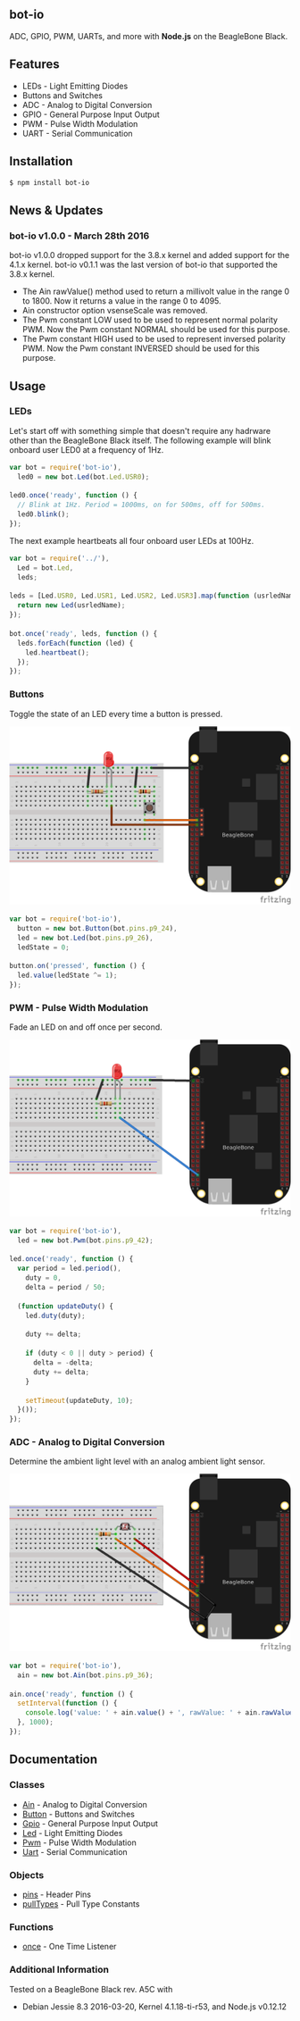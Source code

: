 ## bot-io

ADC, GPIO, PWM, UARTs, and more with **Node.js** on the BeagleBone Black.

## Features

 * LEDs - Light Emitting Diodes
 * Buttons and Switches
 * ADC - Analog to Digital Conversion
 * GPIO - General Purpose Input Output
 * PWM - Pulse Width Modulation
 * UART - Serial Communication

## Installation

    $ npm install bot-io

## News & Updates

### bot-io v1.0.0 - March 28th 2016

bot-io v1.0.0 dropped support for the 3.8.x kernel and added support for the
4.1.x kernel. bot-io v0.1.1 was the last version of bot-io that supported the
3.8.x kernel.

 * The Ain rawValue() method used to return a millivolt value in the range 0 to 1800. Now it returns a value in the range 0 to 4095.
 * Ain constructor option vsenseScale was removed.
 * The Pwm constant LOW used to be used to represent normal polarity PWM. Now the Pwm constant NORMAL should be used for this purpose.
 * The Pwm constant HIGH used to be used to represent inversed polarity PWM. Now the Pwm constant INVERSED should be used for this purpose.

## Usage

### LEDs

Let's start off with something simple that doesn't require any hadrware other
than the BeagleBone Black itself. The following example will blink onboard user
LED0 at a frequency of 1Hz.

```js
var bot = require('bot-io'),
  led0 = new bot.Led(bot.Led.USR0);

led0.once('ready', function () {
  // Blink at 1Hz. Period = 1000ms, on for 500ms, off for 500ms.
  led0.blink();
});
```

The next example heartbeats all four onboard user LEDs at 100Hz.

```js
var bot = require('../'),
  Led = bot.Led,
  leds;

leds = [Led.USR0, Led.USR1, Led.USR2, Led.USR3].map(function (usrledName) {
  return new Led(usrledName);
});

bot.once('ready', leds, function () {
  leds.forEach(function (led) {
    led.heartbeat();
  });
});
```

### Buttons

Toggle the state of an LED every time a button is pressed.

<img src="https://github.com/fivdi/bot-io/raw/master/example/button-and-led.png">

```js
var bot = require('bot-io'),
  button = new bot.Button(bot.pins.p9_24),
  led = new bot.Led(bot.pins.p9_26),
  ledState = 0;

button.on('pressed', function () {
  led.value(ledState ^= 1);
});
```

### PWM - Pulse Width Modulation

Fade an LED on and off once per second.

<img src="https://github.com/fivdi/bot-io/raw/master/example/pwm.png">

```js
var bot = require('bot-io'),
  led = new bot.Pwm(bot.pins.p9_42);

led.once('ready', function () {
  var period = led.period(),
    duty = 0,
    delta = period / 50;

  (function updateDuty() {
    led.duty(duty);

    duty += delta;

    if (duty < 0 || duty > period) {
      delta = -delta;
      duty += delta;
    }

    setTimeout(updateDuty, 10);
  }());
});
```

### ADC - Analog to Digital Conversion

Determine the ambient light level with an analog ambient light sensor.

<img src="https://github.com/fivdi/bot-io/raw/master/example/adc.png">

```js
var bot = require('bot-io'),
  ain = new bot.Ain(bot.pins.p9_36);

ain.once('ready', function () {
  setInterval(function () {
    console.log('value: ' + ain.value() + ', rawValue: ' + ain.rawValue());
  }, 1000);
});
```

## Documentation

### Classes

- [Ain](https://github.com/fivdi/bot-io/blob/master/doc/ain.md) - Analog to Digital Conversion
- [Button](https://github.com/fivdi/bot-io/blob/master/doc/button.md) - Buttons and Switches
- [Gpio](https://github.com/fivdi/bot-io/blob/master/doc/gpio.md) - General Purpose Input Output
- [Led](https://github.com/fivdi/bot-io/blob/master/doc/led.md) - Light Emitting Diodes
- [Pwm](https://github.com/fivdi/bot-io/blob/master/doc/pwm.md) - Pulse Width Modulation
- [Uart](https://github.com/fivdi/bot-io/blob/master/doc/uart.md) - Serial Communication

### Objects

- [pins](https://github.com/fivdi/bot-io/blob/master/doc/pins.md) - Header Pins
- [pullTypes](https://github.com/fivdi/bot-io/blob/master/doc/pulltypes.md) - Pull Type Constants

### Functions

- [once](https://github.com/fivdi/bot-io/blob/master/doc/once.md) - One Time Listener

### Additional Information

Tested on a BeagleBone Black rev. A5C with

 * Debian Jessie 8.3 2016-03-20, Kernel 4.1.18-ti-r53, and Node.js v0.12.12

